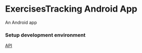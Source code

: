 # ExercisesTracking Android App 

An Android app 

### Setup development environment



[API](ExercisesTracking/JavaDocs)
